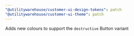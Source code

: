 ```yaml
---
"@utilitywarehouse/customer-ui-design-tokens": patch
"@utilitywarehouse/customer-ui-theme": patch
---
```


Adds new colours to support the `destructive` Button variant
